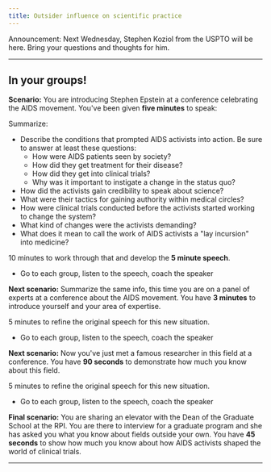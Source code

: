```yaml
---
title: Outsider influence on scientific practice
---
```


Announcement: Next Wednesday, Stephen Koziol from the USPTO will be here. Bring your questions and thoughts for him.

---

## In your groups!

**Scenario:** You are introducing Stephen Epstein at a conference celebrating the AIDS movement. You've been given **five minutes** to speak:

Summarize:

- Describe the conditions that prompted AIDS activists into action. Be sure to answer at least these questions:
  - How were AIDS patients seen by society?
  - How did they get treatment for their disease?
  - How did they get into clinical trials?
  - Why was it important to instigate a change in the status quo?
- How did the activists gain credibility to speak about science?
- What were their tactics for gaining authority within medical circles?
- How were clinical trials conducted before the activists started working to change the system?
- What kind of changes were the activists demanding?
- What does it mean to call the work of AIDS activists a "lay incursion" into medicine?

10 minutes to work through that and develop the **5 minute speech**.
- Go to each group, listen to the speech, coach the speaker

**Next scenario:** Summarize the same info, this time you are on a panel of experts at a conference about the AIDS movement. You have **3 minutes** to introduce yourself and your area of expertise.

5 minutes to refine the original speech for this new situation.
- Go to each group, listen to the speech, coach the speaker

**Next scenario:** Now you've just met a famous researcher in this field at a conference. You have **90 seconds** to demonstrate how much you know about this field.

5 minutes to refine the original speech for this new situation.
- Go to each group, listen to the speech, coach the speaker

**Final scenario:** You are sharing an elevator with the Dean of the Graduate School at the RPI. You are there to interview for a graduate program and she has asked you what you know about fields outside your own. You have **45 seconds** to show how much you know about how AIDS activists shaped the world of clinical trials.

---
